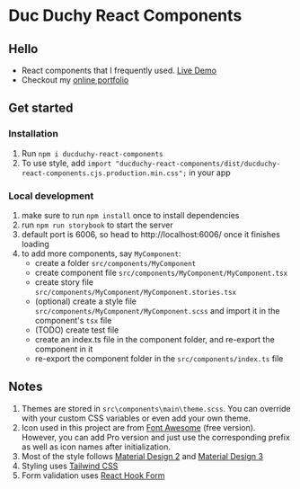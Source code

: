 # Duc Duchy React Components

## Hello

- React components that I frequently used. [Live Demo](http://ptmdmusique.github.io/ducduchy-react-components)
- Checkout my [online portfolio](https://duc-duchy.io/)

## Get started

### Installation

1. Run `npm i ducduchy-react-components`
2. To use style, add `import "ducduchy-react-components/dist/ducduchy-react-components.cjs.production.min.css";` in your app

### Local development

1. make sure to run `npm install` once to install dependencies
2. run `npm run storybook` to start the server
3. default port is 6006, so head to http://localhost:6006/ once it finishes loading
4. to add more components, say `MyComponent`:
   - create a folder `src/components/MyComponent`
   - create component file `src/components/MyComponent/MyComponent.tsx`
   - create story file `src/components/MyComponent/MyComponent.stories.tsx`
   - (optional) create a style file `src/components/MyComponent/MyComponent.scss` and import it in the component's `tsx` file
   - (TODO) create test file
   - create an index.ts file in the component folder, and re-export the component in it
   - re-export the component folder in the `src/components/index.ts` file

## Notes

1. Themes are stored in `src\components\main\theme.scss`. You can override with your custom CSS variables or even add your own theme.
2. Icon used in this project are from [Font Awesome](https://fontawesome.com/) (free version). However, you can add Pro version and just use the corresponding prefix as well as icon names after initialization.
3. Most of the style follows [Material Design 2](https://material.io/) and [Material Design 3](https://m3.material.io/)
4. Styling uses [Tailwind CSS](https://tailwindcss.com/)
5. Form validation uses [React Hook Form](https://react-hook-form.com/)
